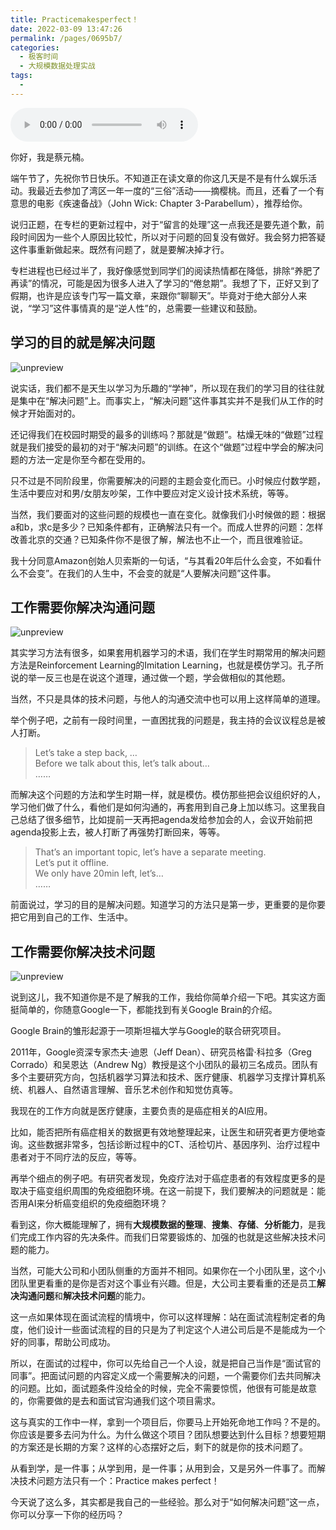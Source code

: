 ```yaml
---
title: Practicemakesperfect！
date: 2022-03-09 13:47:26
permalink: /pages/0695b7/
categories:
  - 极客时间
  - 大规模数据处理实战
tags:
  - 
---
```

<audio title="加油站.Practicemakesperfect！" src="https://static001.geekbang.org/resource/audio/b9/a4/b912ed8bf82ef1a11432bb7fa75b3da4.mp3" controls="controls"></audio> 
<p>你好，我是蔡元楠。</p><p>端午节了，先祝你节日快乐。不知道正在读文章的你这几天是不是有什么娱乐活动。我最近去参加了湾区一年一度的“三俗”活动——摘樱桃。而且，还看了一个有意思的电影《疾速备战》（John Wick:  Chapter 3-Parabellum），推荐给你。</p><p>说归正题，在专栏的更新过程中，对于“留言的处理”这一点我还是要先道个歉，前段时间因为一些个人原因比较忙，所以对于问题的回复没有做好。我会努力把答疑这件事重新做起来。既然有问题了，就是要解决掉才行。</p><p>专栏进程也已经过半了，我好像感觉到同学们的阅读热情都在降低，排除“养肥了再读”的情况，可能是因为很多人进入了学习的“倦怠期”。我想了下，正好又到了假期，也许是应该专门写一篇文章，来跟你“聊聊天”。毕竟对于绝大部分人来说，“学习”这件事情真的是“逆人性”的，总需要一些建议和鼓励。</p><h2>学习的目的就是解决问题</h2><p><img src="https://static001.geekbang.org/resource/image/4c/d7/4c8d129902831f314e527e4c61ebe2d7.png" alt="unpreview"></p><p>说实话，我们都不是天生以学习为乐趣的“学神”，所以现在我们的学习目的往往就是集中在“解决问题”上。而事实上，“解决问题”这件事其实并不是我们从工作的时候才开始面对的。</p><p>还记得我们在校园时期受的最多的训练吗？那就是“做题”。枯燥无味的“做题”过程就是我们接受的最初的对于“解决问题”的训练。在这个“做题”过程中学会的解决问题的方法一定是你至今都在受用的。</p><!-- [[[read_end]]] --><p>只不过是不同阶段里，你需要解决的问题的主题会变化而已。小时候应付数学题，生活中要应对和男/女朋友吵架，工作中要应对定义设计技术系统，等等。</p><p>当然，我们要面对的这些问题的规模也一直在变化。就像我们小时候做的题：根据a和b，求c是多少？已知条件都有，正确解法只有一个。而成人世界的问题：怎样改善北京的交通？已知条件你不是很了解，解法也不止一个，而且很难验证。</p><p>我十分同意Amazon创始人贝索斯的一句话，“与其看20年后什么会变，不如看什么不会变”。在我们的人生中，不会变的就是“<span class="orange">人要解决问题</span>”这件事。</p><h2>工作需要你解决沟通问题</h2><p><img src="https://static001.geekbang.org/resource/image/22/07/224246427a0315702c42ebfac0651807.png" alt="unpreview"></p><p>其实学习方法有很多，如果套用机器学习的术语，我们在学生时期常用的解决问题方法是Reinforcement Learning的Imitation Learning，也就是模仿学习。孔子所说的举一反三也是在说这个道理，通过做一个题，学会做相似的其他题。</p><p>当然，不只是具体的技术问题，与他人的沟通交流中也可以用上这样简单的道理。</p><p>举个例子吧，之前有一段时间里，一直困扰我的问题是，我主持的会议议程总是被人打断。</p><blockquote>
<p>Let’s take a step back, …<br>
Before we talk about this, let’s talk about…<br>
……</p>
</blockquote><p>而解决这个问题的方法和学生时期一样，就是模仿。模仿那些把会议组织好的人，学习他们做了什么，看他们是如何沟通的，再套用到自己身上加以练习。这里我自己总结了很多细节，比如提前一天再把agenda发给参加会的人，会议开始前把agenda投影上去，被人打断了再强势打断回来，等等。</p><blockquote>
<p>That’s an important topic, let’s have a separate meeting.<br>
Let’s put it offline.<br>
We only have 20min left, let’s…<br>
……</p>
</blockquote><p>前面说过，学习的目的是解决问题。知道学习的方法只是第一步，更重要的是你要把它用到自己的工作、生活中。</p><h2>工作需要你解决技术问题</h2><p><img src="https://static001.geekbang.org/resource/image/3c/99/3c0ed3b2efe24f213842df7762f79999.png" alt="unpreview"></p><p>说到这儿，我不知道你是不是了解我的工作，我给你简单介绍一下吧。其实这方面挺简单的，你随意Google一下，都能找到有关Google Brain的介绍。</p><p>Google Brain的雏形起源于一项斯坦福大学与Google的联合研究项目。</p><p>2011年，Google资深专家杰夫·迪恩（Jeff Dean）、研究员格雷·科拉多（Greg Corrado）和吴恩达（Andrew Ng）教授是这个小团队的最初三名成员。团队有多个主要研究方向，包括机器学习算法和技术、医疗健康、机器学习支撑计算机系统、机器人、自然语言理解、音乐艺术创作和知觉仿真等。</p><p>我现在的工作方向就是医疗健康，主要负责的是癌症相关的AI应用。</p><p>比如，能否把所有癌症相关的数据更有效地整理起来，让医生和研究者更方便地查询。这些数据非常多，包括诊断过程中的CT、活检切片、基因序列、治疗过程中患者对于不同疗法的反应，等等。</p><p>再举个细点的例子吧。有研究者发现，免疫疗法对于癌症患者的有效程度更多的是取决于癌变组织周围的免疫细胞环境。在这一前提下，我们要解决的问题就是：能否用AI来分析癌变组织的免疫细胞环境？</p><p>看到这，你大概能理解了，拥有<strong>大规模数据的整理</strong>、<strong>搜集</strong>、<strong>存储</strong>、<strong>分析能力</strong>，是我们完成工作内容的先决条件。而我们日常要锻炼的、加强的也就是这些解决技术问题的能力。</p><p>当然，可能大公司和小团队侧重的方面并不相同。如果你在一个小团队里，这个小团队里更看重的是你是否对这个事业有兴趣。但是，大公司主要看重的还是员工<strong>解决沟通问题</strong>和<strong>解决技术问题</strong>的能力。</p><p>这一点如果体现在面试流程的情境中，你可以这样理解：站在面试流程制定者的角度，他们设计一些面试流程的目的只是为了判定这个人进公司后是不是能成为一个好的同事，帮助公司成功。</p><p>所以，在面试的过程中，你可以先给自己一个人设，就是把自己当作是“面试官的同事”。把面试问题的内容定义成一个需要解决的问题，一个需要你们去共同解决的问题。比如，面试题条件没给全的时候，完全不需要惊慌，他很有可能是故意的，你需要做的是去和面试官沟通我们这个项目需求。</p><p>这与真实的工作中一样，拿到一个项目后，你要马上开始死命地工作吗？不是的。你应该是要多去问为什么。为什么做这个项目？团队想要达到什么目标？想要短期的方案还是长期的方案？这样的心态摆好之后，剩下的就是你的技术问题了。</p><p>从看到学，是一件事；从学到用，是一件事；从用到会，又是另外一件事了。而解决技术问题方法只有一个：Practice makes perfect！</p><p>今天说了这么多，其实都是我自己的一些经验。那么对于“如何解决问题”这一点，你可以分享一下你的经历吗？</p><p></p>